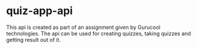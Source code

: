 # quiz-app-api
This api is created as part of an assignment given by Gurucool technologies. The api can be used for creating quizzes, taking quizzes and getting result out of it.
